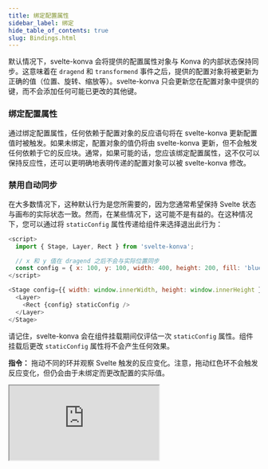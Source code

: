 ```yaml
---
title: 绑定配置属性
sidebar_label: 绑定
hide_table_of_contents: true
slug: Bindings.html
---
```


默认情况下，svelte-konva 会将提供的配置属性对象与 Konva 的内部状态保持同步。这意味着在 `dragend` 和 `transformend` 事件之后，提供的配置对象将被更新为正确的值（位置、旋转、缩放等）。svelte-konva 只会更新您在配置对象中提供的键，而不会添加任何可能已更改的其他键。

### 绑定配置属性

通过绑定配置属性，任何依赖于配置对象的反应语句将在 svelte-konva 更新配置值时被触发。如果未绑定，配置对象的值仍将由 svelte-konva 更新，但不会触发任何依赖于它的反应块。通常，如果可能的话，您应该绑定配置属性，这不仅可以保持反应性，还可以更明确地表明传递的配置对象可以被 svelte-konva 修改。

### 禁用自动同步

在大多数情况下，这种默认行为是您所需要的，因为您通常希望保持 Svelte 状态与画布的实际状态一致。然而，在某些情况下，这可能不是有益的。在这种情况下，您可以通过将 `staticConfig` 属性传递给组件来选择退出此行为：

```js
<script>
  import { Stage, Layer, Rect } from 'svelte-konva';

  // x 和 y 值在 dragend 之后不会与实际位置同步
  const config = { x: 100, y: 100, width: 400, height: 200, fill: 'blue', draggable: true };
</script>

<Stage config={{ width: window.innerWidth, height: window.innerHeight }}>
  <Layer>
    <Rect {config} staticConfig />
  </Layer>
</Stage>
```

请记住，svelte-konva 会在组件挂载期间仅评估一次 `staticConfig` 属性。组件挂载后更改 `staticConfig` 属性将不会产生任何效果。

**指令：** 拖动不同的环并观察 Svelte 触发的反应变化。注意，拖动红色环不会触发反应变化，但仍会由于未绑定而更改配置的实际值。

<iframe 
  src="https://codesandbox.io/p/sandbox/github/konvajs/site/tree/master/svelte-demos/bindings?file=/src/App.svelte" 
  style={{
    width: "100%",
    height: "800px",
    border: 0,
    borderRadius: "4px",
    overflow: "hidden"
  }}
  sandbox="allow-modals allow-forms allow-popups allow-scripts allow-same-origin"
/>